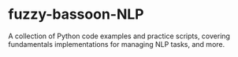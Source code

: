 # fuzzy-bassoon-NLP
A collection of Python code examples and practice scripts, covering fundamentals implementations for managing NLP tasks, and more.
